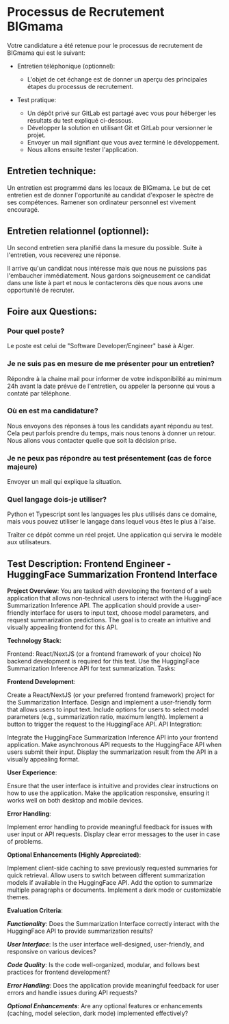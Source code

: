 # Processus de Recrutement BIGmama

Votre candidature a été retenue pour le processus de recrutement de
BIGmama qui est le suivant:

- Entretien téléphonique (optionnel):

  - L'objet de cet échange est de donner un aperçu des principales étapes du processus de recrutement.

- Test pratique:
  - Un dépôt privé sur GitLab est partagé avec vous pour héberger les résultats du test expliqué ci-dessous.
  - Développer la solution en utilisant Git et GitLab pour versionner le projet.
  - Envoyer un mail signifiant que vous avez terminé le développement.
  - Nous allons ensuite tester l'application.

## Entretien technique:

Un entretien est programmé dans les locaux de BIGmama. Le but de cet
entretien est de donner l'opportunité au candidat d'exposer le spèctre
de ses compétences. Ramener son ordinateur personnel est vivement encouragé.

## Entretien relationnel (optionnel):

Un second entretien sera planifié dans la mesure du possible. Suite à l'entretien,
vous receverez une réponse.

Il arrive qu'un candidat nous intéresse mais que nous ne puissions pas l'embaucher
immédiatement. Nous gardons soigneusement ce candidat dans une liste à part et nous
le contacterons dès que nous avons une opportunité de recruter.

## Foire aux Questions:

### Pour quel poste?

Le poste est celui de "Software Developer/Engineer" basé à Alger.

### Je ne suis pas en mesure de me présenter pour un entretien?

Répondre à la chaine mail pour informer de votre indisponibilité au
minimum 24h avant la date prévue de l'entretien, ou appeler la personne
qui vous a contaté par téléphone.

### Où en est ma candidature?

Nous envoyons des réponses à tous les candidats ayant répondu au test.
Cela peut parfois prendre du temps, mais nous tenons à donner un retour.
Nous allons vous contacter quelle que soit la décision prise.

### Je ne peux pas répondre au test présentement (cas de force majeure)

Envoyer un mail qui explique la situation.

### Quel langage dois-je utiliser?

Python et Typescript sont les languages les plus utilisés dans ce domaine, mais
vous pouvez utiliser le langage dans lequel vous êtes le plus à l'aise.

Traîter ce dépôt comme un réel projet. Une application qui servira
le modèle aux utilisateurs.

## Test Description: Frontend Engineer - HuggingFace Summarization Frontend Interface

**Project Overview**:
You are tasked with developing the frontend of a web application that allows non-technical users to interact with the HuggingFace Summarization Inference API. The application should provide a user-friendly interface for users to input text, choose model parameters, and request summarization predictions. The goal is to create an intuitive and visually appealing frontend for this API.

**Technology Stack**:

Frontend: React/NextJS (or a frontend framework of your choice)
No backend development is required for this test.
Use the HuggingFace Summarization Inference API for text summarization.
Tasks:

**Frontend Development**:

Create a React/NextJS (or your preferred frontend framework) project for the Summarization Interface.
Design and implement a user-friendly form that allows users to input text.
Include options for users to select model parameters (e.g., summarization ratio, maximum length).
Implement a button to trigger the request to the HuggingFace API.
API Integration:

Integrate the HuggingFace Summarization Inference API into your frontend application.
Make asynchronous API requests to the HuggingFace API when users submit their input.
Display the summarization result from the API in a visually appealing format.

**User Experience**:

Ensure that the user interface is intuitive and provides clear instructions on how to use the application.
Make the application responsive, ensuring it works well on both desktop and mobile devices.

**Error Handling**:

Implement error handling to provide meaningful feedback for issues with user input or API requests.
Display clear error messages to the user in case of problems.

**Optional Enhancements (Highly Appreciated)**:

Implement client-side caching to save previously requested summaries for quick retrieval.
Allow users to switch between different summarization models if available in the HuggingFace API.
Add the option to summarize multiple paragraphs or documents.
Implement a dark mode or customizable themes.

**Evaluation Criteria**:

**_Functionality_**: Does the Summarization Interface correctly interact with the HuggingFace API to provide summarization results?

**_User Interface_**: Is the user interface well-designed, user-friendly, and responsive on various devices?

**_Code Quality_**: Is the code well-organized, modular, and follows best practices for frontend development?

**_Error Handling_**: Does the application provide meaningful feedback for user errors and handle issues during API requests?

**_Optional Enhancements_**: Are any optional features or enhancements (caching, model selection, dark mode) implemented effectively?
